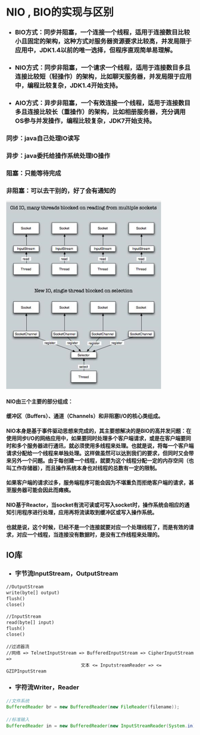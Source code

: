 # NIO , BIO的实现与区别

* ### BIO方式：同步并阻塞，一个连接一个线程，适用于连接数目比较小且固定的架构，这种方式对服务器资源要求比较高，并发局限于应用中，JDK1.4以前的唯一选择，但程序直观简单易理解。
* ### NIO方式：同步非阻塞，一个请求一个线程，适用于连接数目多且连接比较短（轻操作）的架构，比如聊天服务器，并发局限于应用中，编程比较复杂，JDK1.4开始支持。
* ### AIO方式：异步非阻塞，一个有效连接一个线程，适用于连接数目多且连接比较长（重操作）的架构，比如相册服务器，充分调用OS参与并发操作，编程比较复杂，JDK7开始支持。

### 同步：java自己处理IO读写

### 异步：java委托给操作系统处理IO操作

### 阻塞：只能等待完成

### 非阻塞：可以去干别的，好了会有通知的

![](/assets/37237-20151222220329015-207666376.png)

#### NIO由三个主要的部分组成：

#### 缓冲区（Buffers）、通道（Channels）和非阻塞I/O的核心类组成。

#### NIO本身是基于事件驱动思想来完成的，其主要想解决的是BIO的高并发问题：在使用同步I/O的网络应用中，如果要同时处理多个客户端请求，或是在客户端要同时和多个服务器进行通讯，就必须使用多线程来处理。也就是说，将每一个客户端请求分配给一个线程来单独处理。这样做虽然可以达到我们的要求，但同时又会带来另外一个问题。由于每创建一个线程，就要为这个线程分配一定的内存空间（也叫工作存储器），而且操作系统本身也对线程的总数有一定的限制。

#### 如果客户端的请求过多，服务端程序可能会因为不堪重负而拒绝客户端的请求，甚至服务器可能会因此而瘫痪。

#### NIO基于Reactor，当socket有流可读或可写入socket时，操作系统会相应的通知引用程序进行处理，应用再将流读取到缓冲区或写入操作系统。

#### 也就是说，这个时候，已经不是一个连接就要对应一个处理线程了，而是有效的请求，对应一个线程，当连接没有数据时，是没有工作线程来处理的。

## IO库

* ### 字节流InputStream，OutputStream

```
//OutputStream
write(byte[] output)
flush()
close()

//InputStream
read(byte[] input)
flush()
close()

//过滤器流
//网络 => TelnetInputStream => BufferedInputStream => CipherInputStream => 
                            文本 <= InputstreamReader => <= GZIPInputStream 
```

* ### 字符流Writer，Reader

```java
//文件系统
BufferedReader br = new BufferedReader(new FileReader(filename));

//标准输入
BufferedReader in = new BufferedReader(new InputStreamReader(System.in));
```

### 



